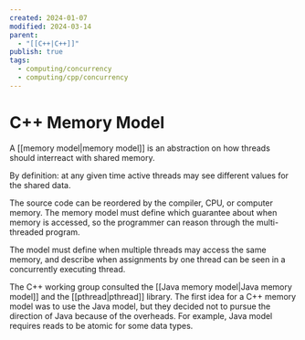 ```yaml
---
created: 2024-01-07
modified: 2024-03-14
parent:
  - "[[C++|C++]]"
publish: true
tags:
  - computing/concurrency
  - computing/cpp/concurrency
---
```


# C++ Memory Model
A [[memory model|memory model]] is an abstraction on how threads should interreact with shared memory.

By definition: at any given time active threads may see different values for the shared data.

The source code can be reordered by the compiler, CPU, or computer memory. The memory model must define which guarantee about when memory is accessed, so the programmer can reason through the multi-threaded program.

The model must define when multiple threads may access the same memory, and describe when assignments by one thread can be seen in a concurrently executing thread.

The C++ working group consulted the [[Java memory model|Java memory model]] and the [[pthread|pthread]] library. The first idea for a C++ memory model was to use the Java model, but they decided not to pursue the direction of Java because of the overheads. For example, Java model requires reads to be atomic for some data types.